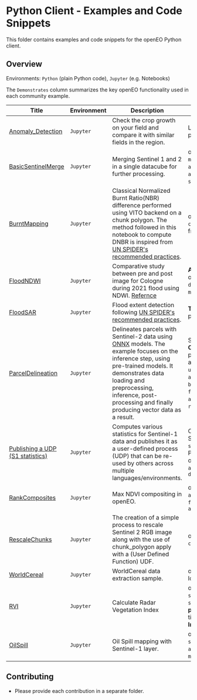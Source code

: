 # Python Client - Examples and Code Snippets

This folder contains examples and code snippets for the openEO Python client.

## Overview

Environments: `Python` (plain Python code), `Jupyter` (e.g. Notebooks)

The `Demonstrates` column summarizes the key openEO functionality used in each community example.


| Title | Environment | Description | Demonstrates |
|-|-|-|-|
| [Anomaly_Detection](./RescaleChunks/) | `Jupyter`  | Check the crop growth on your field and compare it with similar fields in the region. | Loading data from **WFS**; openEO process `Anomaly_Detection` |
| [BasicSentinelMerge](./BasicSentinelMerge/) | `Jupyter`   | Merging Sentinel 1 and 2 in a single datacube for further processing. | openEO processes `merge_cubes`, `mask_scl_dilation`, `aggregate_temporal_period`, `array_interpolate_linear`, `sar_backscatter`, `filter_bbox` |
| [BurntMapping](./BurntMapping/)             | `Jupyter`    | Classical Normalized Burnt Ratio(NBR) difference performed using VITO backend on a chunk polygon. The method followed in this notebook to compute DNBR is inspired from [UN SPIDER's recommended practices](https://www.un-spider.org/advisory-support/recommended-practices/recommended-practice-google-earth-engine-flood-mapping). | openEO processes `run_udf`, `chunk_polygon` with polygon loaded from JSON, `reduce_dimension` |
| [FloodNDWI](./FloodNDWI/)                   | `Jupyter`    | Comparative study between pre and post image for Cologne during 2021 flood using NDWI. [Refernce](https://labo.obs-mip.fr/multitemp/the-ndwi-applied-to-the-recent-flooding-in-the-central-us/) | **Adding metadata** to a datacube; openEO processes `datacube_from_process`, `merge_datacube`, `reduce_dimension`|
| [FloodSAR](./FloodSAR/)                     | `Jupyter`    | Flood extent detection following [UN SPIDER's recommended practices](https://www.un-spider.org/advisory-support/recommended-practices/recommended-practice-google-earth-engine-flood-mapping). | **Thresholding** using `udf`; openEO processes `divide` |
| [ParcelDelineation](./ParcelDelineation/)   | `Jupyter` | Delineates parcels with Sentinel-2 data using [ONNX](https://onnx.ai/) models. The example focuses on the inference step, using pre-trained models. It demonstrates data loading and preprocessing, inference, post-processing and finally producing vector data as a result. | Selection of best tiles; Running **ONNX models** using `udf`; postprocessing using **sobel filter** and **Felzenszwalb's algoritm** in `udf`, openEO processes `aggregate_spatial`, `build_child_callback`, `filter_labels`, `apply_neighborhood`, `raster_to_vector`, `filter_spatial`|
| [Publishing a UDP (S1 statistics)](./Sentinel1_Stats/) | `Jupyter`   | Computes various statistics for Sentinel-1 data and publishes it as a user-defined process (UDP) that can be re-used by others across multiple languages/environments. | Creating a `udp` with `ProcessBuilder`; Saving `udp`for public reuse with `save_user_defined_process`; Publishing a service; credit usage; openEO processes `rename_labels`, `apply_dimension`, `datacube_from_process` |
| [RankComposites](./RankComposites/)         | `Jupyter`   | Max NDVI compositing in openEO. | openEO processes `apply_neigborhood`, `array_apply`, `filter_bbox`, `mask`, `aggregate_temporal_period` |
| [RescaleChunks](./RescaleChunks/)           | `Jupyter`   | The creation of a simple process to rescale Sentinel 2 RGB image along with the use of chunk_polygon apply with a (User Defined Function) UDF. | openEO processes `run_udf`, `chunk_polygon`, `reduce_dimension` |
| [WorldCereal](./WorldCereal/)               | `Jupyter`   | WorldCereal data extraction sample. | openEO processes `merge_cubes`, loading **WorldCereal** data |
| [RVI](./RVI/)               | `Jupyter`   | Calculate Radar Vegetation Index | openEO processes `sar_backscatter`, `spectral_nidices.compute_indices`; **plotting** mean result and timeseries; **Awesome Spectral Indices** |
| [OilSpill](./OilSpill/)               | `Jupyter`   | Oil Spill mapping with Sentinel-1 layer. | openEO processes `sar_backscatter`, `apply`, `apply_kernel`, `rename_labels`, `merge_cubes`; **plotting** binary image |



## Contributing

* Please provide each contribution in a separate folder.
